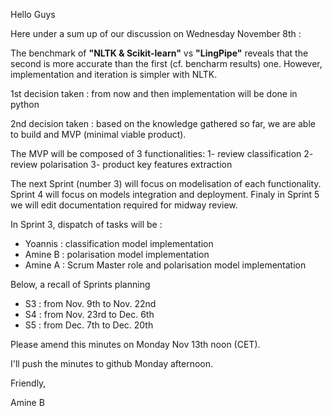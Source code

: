 Hello Guys

Here under a sum up of our discussion on Wednesday November 8th :

The benchmark of **"NLTK & Scikit-learn"** vs **"LingPipe"** reveals that the second is more accurate than the first (cf. bencharm results) one. However, implementation and iteration is simpler with NLTK.

1st decision taken : from now and then implementation will be done in python

2nd decision taken : based on the knowledge gathered so far, we are able to build and MVP (minimal viable product).

The MVP will be composed of 3 functionalities:
1- review classification
2- review polarisation
3- product key features extraction

The next Sprint (number 3) will focus on modelisation of each functionality. Sprint 4 will focus on models integration and deployment. Finaly in Sprint 5 we will edit documentation required for midway review.

In Sprint 3, dispatch of tasks will be :
* Yoannis : classification model implementation
* Amine B : polarisation model implementation
* Amine A : Scrum Master role and polarisation model implementation

Below, a recall of Sprints planning
* S3 : from Nov. 9th to Nov. 22nd
* S4 : from Nov. 23rd to Dec. 6th
* S5 : from Dec. 7th to Dec. 20th

Please amend this minutes on Monday Nov 13th noon (CET). 

I'll push the minutes to github Monday afternoon.

Friendly,

Amine B
